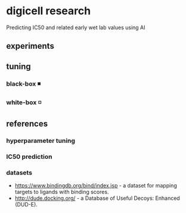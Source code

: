 # digicell research

Predicting IC50 and related early wet lab values using AI

## experiments

## tuning

### black-box ◾

### white-box ◽

## references

### hyperparameter tuning

### IC50 prediction

### datasets

- https://www.bindingdb.org/bind/index.jsp - a dataset for mapping targets to ligands with binding scores.
- http://dude.docking.org/ - a Database of Useful Decoys: Enhanced (DUD-E).
